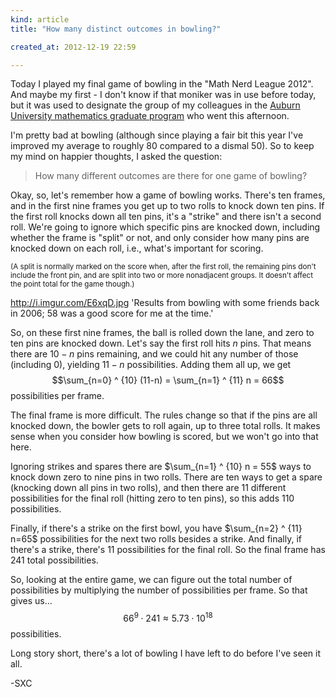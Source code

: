 ```yaml
---
kind: article
title: "How many distinct outcomes in bowling?"

created_at: 2012-12-19 22:59

---
```


Today I played my final game of bowling in the "Math Nerd League 2012". And maybe my first - I don't know if that moniker was in use before today, but it was used to designate the group of my colleagues in the [Auburn University mathematics graduate program](http://math.auburn.edu/) who went this afternoon.

I'm pretty bad at bowling (although since playing a fair bit this year I've improved my average to roughly 80 compared to a dismal 50). So to keep my mind on happier thoughts, I asked the question:

<blockquote>How many different outcomes are there for one game of bowling?</blockquote>

<!-- more -->

Okay, so, let's remember how a game of bowling works. There's ten frames, and in the first nine frames you get up to two rolls to knock down ten pins. If the first roll knocks down all ten pins, it's a "strike" and there isn't a second roll. We're going to ignore which specific pins are knocked down, including whether the frame is "split" or not, and only consider how many pins are knocked down on each roll, i.e., what's important for scoring.

<small>(A split is normally marked on the score when, after the first roll, the remaining pins don't include the front pin, and are split into two or more nonadjacent groups. It doesn't affect the point total for the game though.)</small>

http://i.imgur.com/E6xqD.jpg 'Results from bowling with some friends back in 2006; 58 was a good score for me at the time.'

So, on these first nine frames, the ball is rolled down the lane, and zero to ten pins are knocked down. Let's say the first roll hits $n$ pins. That means there are $10-n$ pins remaining, and we could hit any number of those (including 0), yielding $11-n$ possibilities. Adding them all up, we get
$$\sum_{n=0} ^ {10} (11-n) = \sum_{n=1} ^ {11} n = 66$$
possibilities per frame.

The final frame is more difficult. The rules change so that if the pins are all knocked down, the bowler gets to roll again, up to three total rolls. It makes sense when you consider how bowling is scored, but we won't go into that here.

Ignoring strikes and spares there are $\sum_{n=1} ^ {10} n = 55$ ways to knock down zero to nine pins in two rolls. There are ten ways to get a spare (knocking down all pins in two rolls), and then there are 11 different possibilities for the final roll (hitting zero to ten pins), so this adds $110$ possibilities.

Finally, if there's a strike on the first bowl, you have $\sum_{n=2} ^ {11} n=65$ possibilities for the next two rolls besides a strike. And finally, if there's a strike, there's $11$ possibilities for the final roll. So the final frame has $241$ total possibilities.

So, looking at the entire game, we can figure out the total number of possibilities by multiplying the number of possibilities per frame. So that gives us... $$66 ^ 9 \cdot 241 \approx 5.73 \cdot 10 ^ {18}$$ possibilities.

Long story short, there's a lot of bowling I have left to do before I've seen it all.

-SXC